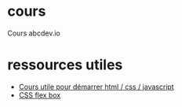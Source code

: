# cours
Cours abcdev.io


# ressources utiles

* [Cours utile pour démarrer html / css / javascript](https://developer.mozilla.org/fr/docs/Apprendre/HTML/Introduction_%C3%A0_HTML)
* [CSS flex box](https://css-tricks.com/snippets/css/a-guide-to-flexbox/)
